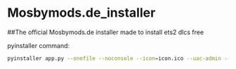 # Mosbymods.de_installer
##The official Mosbymods.de installer made to install ets2 dlcs free

pyinstaller command:
```sh
pyinstaller app.py --onefile --noconsole --icon=icon.ico --uac-admin --add-data "browseicon.png;." --add-data "dlcs;dlcs" --add-data "icon.ico;."
```
